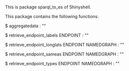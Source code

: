 This is package sparql_to_es of Shinyshell.

This package contains the following functions:

$ aggregatedata  : ""

$ retrieve_endpoint_labels ENDPOINT : ""

$ retrieve_endpoint_longlats ENDPOINT NAMEDGRAPH : ""

$ retrieve_endpoint_sameas ENDPOINT NAMEDGRAPH : ""

$ retrieve_endpoint_types ENDPOINT NAMEDGRAPH : ""

